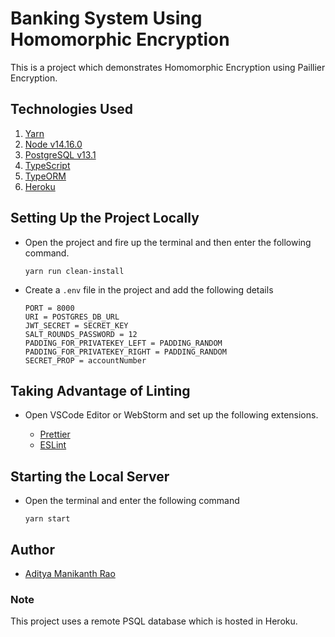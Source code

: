 # Banking System Using Homomorphic Encryption

This is a project which demonstrates Homomorphic Encryption using Paillier Encryption.

## Technologies Used
1. [Yarn](https://yarnpkg.com/)
2. [Node v14.16.0](https://nodejs.org)
3. [PostgreSQL v13.1](https://www.postgresql.org/)
4. [TypeScript](https://www.typescriptlang.org/)
5. [TypeORM](https://typeorm.io/)
6. [Heroku](https://devcenter.heroku.com/)

## Setting Up the Project Locally

- Open the project and fire up the terminal and then enter the following command.
 
    ```
    yarn run clean-install
    ```

- Create a ```.env``` file in the project and add the following details
  ```dotenv
  PORT = 8000
  URI = POSTGRES_DB_URL
  JWT_SECRET = SECRET_KEY
  SALT_ROUNDS_PASSWORD = 12
  PADDING_FOR_PRIVATEKEY_LEFT = PADDING_RANDOM
  PADDING_FOR_PRIVATEKEY_RIGHT = PADDING_RANDOM
  SECRET_PROP = accountNumber
  ```
 
## Taking Advantage of Linting

- Open VSCode Editor or WebStorm and set up the following extensions.
  
  - [Prettier](https://marketplace.visualstudio.com/items?itemName=esbenp.prettier-vscode) 
  - [ESLint](https://marketplace.visualstudio.com/items?itemName=dbaeumer.vscode-eslint)

## Starting the Local Server

- Open the terminal and enter the following command
  
  ```
  yarn start
  ```
## Author

- [Aditya Manikanth Rao](https://github.com/AdityaManikanth2810)

### Note 
  This project uses a remote PSQL database which is hosted in Heroku.

